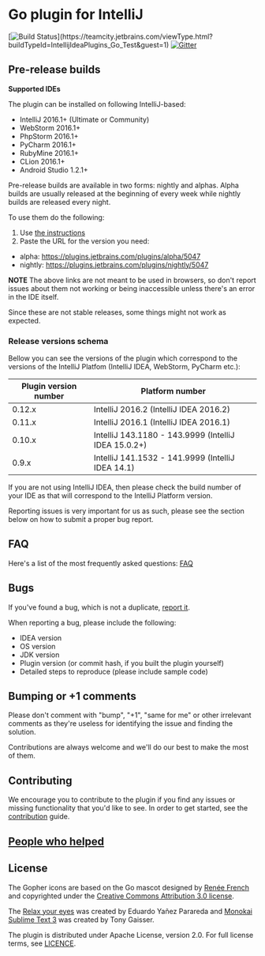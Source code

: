 # Go plugin for IntelliJ

[![Build Status](https://teamcity.jetbrains.com/app/rest/builds/buildType:(id:IntellijIdeaPlugins_Go_Test)/statusIcon.svg?guest=1)](https://teamcity.jetbrains.com/viewType.html?buildTypeId=IntellijIdeaPlugins_Go_Test&guest=1) [![Gitter](https://badges.gitter.im/Join%20Chat.svg)](https://gitter.im/go-lang-plugin-org/go-lang-idea-plugin?utm_source=badge&utm_medium=badge&utm_campaign=pr-badge&utm_content=badge)
## Pre-release builds

**Supported IDEs**

The plugin can be installed on following IntelliJ-based:

- IntelliJ 2016.1+ (Ultimate or Community)
- WebStorm 2016.1+
- PhpStorm 2016.1+
- PyCharm 2016.1+
- RubyMine 2016.1+
- CLion 2016.1+
- Android Studio 1.2.1+

Pre-release builds are available in two forms: nightly and alphas. Alpha builds are usually released at the beginning of every week while nightly builds are released every night.

To use them do the following:

1. Use [the instructions](https://www.jetbrains.com/idea/help/managing-enterprise-plugin-repositories.html)
1. Paste the URL for the version you need:
 - alpha: https://plugins.jetbrains.com/plugins/alpha/5047
 - nightly: https://plugins.jetbrains.com/plugins/nightly/5047

**NOTE**
The above links are not meant to be used in browsers, so don't report issues
about them not working or being inaccessible unless there's an error in the IDE itself.

Since these are not stable releases, some things might not work as expected.

### Release versions schema

Bellow you can see the versions of the plugin which correspond to the versions of the 
IntelliJ Platfom (IntelliJ IDEA, WebStorm, PyCharm etc.):

| Plugin version number | Platform number |
| ---- | --- |
| 0.12.x | IntelliJ 2016.2 (IntelliJ IDEA 2016.2) | 
| 0.11.x | IntelliJ 2016.1 (IntelliJ IDEA 2016.1) | 
| 0.10.x | IntelliJ 143.1180 - 143.9999 (IntelliJ IDEA 15.0.2+) | 
| 0.9.x | IntelliJ 141.1532 - 141.9999 (IntelliJ IDEA 14.1) |
 
 If you are not using IntelliJ IDEA, then please check the build number of your IDE
 as that will correspond to the IntelliJ Platform version.

Reporting issues is very important for us as such, please see the section below
on how to submit a proper bug report.

## FAQ

Here's a list of the most frequently asked questions: [FAQ](https://github.com/go-lang-plugin-org/go-lang-idea-plugin/wiki/FAQ)
 
## Bugs

If you've found a bug, which is not a duplicate, [report it](http://github.com/go-lang-plugin-org/go-lang-idea-plugin/issues).

When reporting a bug, please include the following:
- IDEA version
- OS version
- JDK version
- Plugin version (or commit hash, if you built the plugin yourself)
- Detailed steps to reproduce (please include sample code)

## Bumping or +1 comments

Please don't comment with "bump", "+1", "same for me" or other irrelevant comments as they're useless for identifying the issue and finding the solution.

Contributions are always welcome and we'll do our best to make the most of them.

## Contributing

We encourage you to contribute to the plugin if you find any issues or missing
functionality that you'd like to see. In order to get started, see the
[contribution](CONTRIBUTING.md) guide.

## [People who helped](https://github.com/go-lang-plugin-org/go-lang-idea-plugin/graphs/contributors)

## License

The Gopher icons are based on the Go mascot designed by [Renée French](http://reneefrench.blogspot.com/) and copyrighted under the [Creative Commons Attribution 3.0 license](http://creativecommons.org/licenses/by/3.0/us/).

The [Relax your eyes](http://color-themes.com/?view=theme&id=563a1a6e80b4acf11273ae76) was created by Eduardo Yañez Parareda and [Monokai Sublime Text 3](http://color-themes.com/?view=theme&id=563a1a7680b4acf11273ae94) was created by Tony Gaisser.

The plugin is distributed under Apache License, version 2.0. For full license terms, see [LICENCE](https://github.com/go-lang-plugin-org/go-lang-idea-plugin/blob/master/LICENCE).

